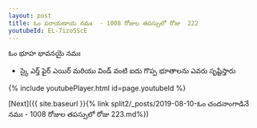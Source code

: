 ```yaml
---
layout: post
title: ఓం పరాయణాయ నమః  - 1008 రోజుల తపస్సులో రోజు  222
youtubeId: EL-7izo5ScE
---
```

 
 
 ఓం భూహ భావనయై నమః  
 
 -  స్కై ఎర్త్ ఫైర్ ఎయిర్ మరియు విండ్ వంటి ఐదు గొప్ప భూతాలను ఎవరు సృష్టిస్తారు 
 
  
 
  
 
 
 
 
 
 


{% include youtubePlayer.html id=page.youtubeId %}
 
[Next]({{ site.baseurl }}{% link  split2/_posts/2019-08-10-ఓం చందనాంగాడినే నమః  - 1008 రోజుల తపస్సులో రోజు  223.md%})
 
